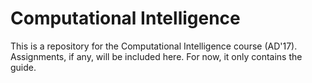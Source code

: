 # Computational Intelligence

This is a repository for the Computational Intelligence course (AD'17).
Assignments, if any, will be included here.
For now, it only contains the guide.
